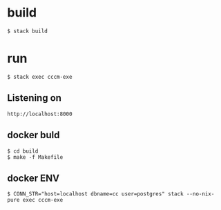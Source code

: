 # build
```
$ stack build
```
# run
```
$ stack exec cccm-exe
```
## Listening on
```
http://localhost:8000
```

## docker buld
```
$ cd build
$ make -f Makefile
```

## docker ENV
```
$ CONN_STR="host=localhost dbname=cc user=postgres" stack --no-nix-pure exec cccm-exe
```
